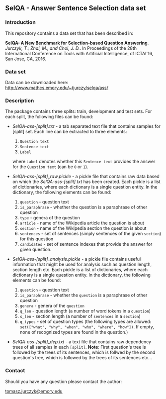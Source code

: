 ## SelQA - Answer Sentence Selection data set

### Introduction

This repository contains a data set that has been described in:

__SelQA: A New Benchmark for Selection-based Question Answering__. *Jurczyk, T.; Zhai, M.; and Choi, J. D.*. In Proceedings of the 28th International Conference on Tools with Artificial Intelligence, of ICTAI'16, San Jose, CA, 2016. 

### Data set

Data can be downloaded here: http://www.mathcs.emory.edu/~tjurczy/selqa/ass/

### Description

The package contains three splits: train, development and test sets.
For each split, the following files can be found:

- *SelQA-ass-[split].txt* - a tab separated text file that contains samples for [split] set. Each line can be extracted to three elements:
  1. `Question text`
  2. `Sentence text`
  3. `Label`

  where `Label` denotes whether this `Sentence text` provides the answer for the `Question text` (can be `0` or `1`).
  
- *SelQA-ass-[split]_raw.pickle* - a pickle file that contains raw data based on which the *SelQA-ass-[split].txt* has been created. Each pickle is a list of dictionaries, where each dictionary is a single question entity. In the dictionary, the following elements can be found:
  1. `question` - question text
  2. `is_paraphrase` - whether the question is a paraphrase of other question
  3. `type` - genera of the question
  4. `article` - name of the Wikipedia article the question is about
  5. `section` - name of the Wikipedia section the question is about
  6. `sentences` - set of sentences (simply sentences of the given `section`) for this question
  7. `candidates` - set of sentence indexes that provide the answer for given question.

- *SelQA-ass-[split]_analysis.pickle* - a pickle file contains useful information that might be used for analysis such as question length, section length etc. Each pickle is a list of dictionaries, where each dictionary is a single question entity. In the dictionary, the following elements can be found:
  1. `question` - question text
  2. `is_paraphrase` - whether the `question` is a paraphrase of other question
  3. `genera` - genera of the `question`
  4. `q_len` - question length (a number of word tokens in a `question`)
  5. `s_len` - section length (a number of `sentences` in a `section`)
  6. `q_types` - set of question types (the following types are allowed: `set(["what", "why", "when", "who", "where", "how"])`. If empty, none of recognized types are found in the question.)

- *SelQA-ass-[split]_dep.txt* - a text file that contains raw dependency trees of all samples in each `[split]`. __Note__: First question's tree is followed by the trees of its sentences, which is follwed by the second question's tree, which is followed by the trees of its sentences etc...

### Contact

Should you have any question please contact the author:

tomasz.jurczyk@emory.edu
